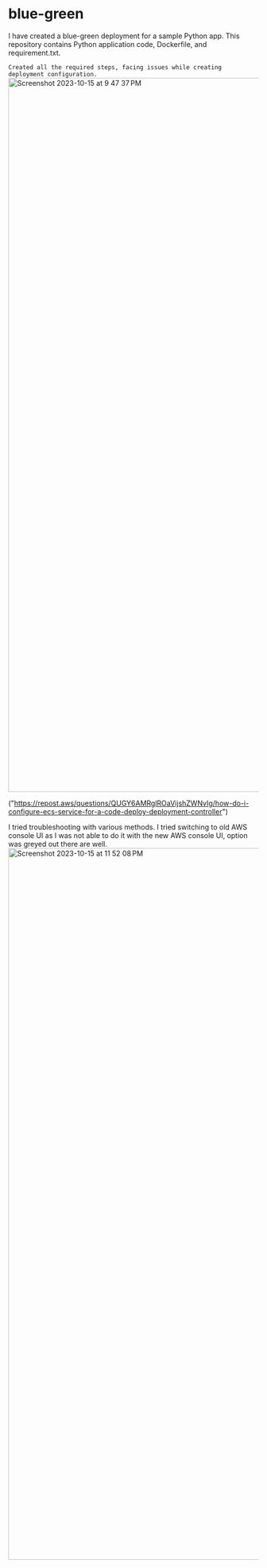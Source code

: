 # blue-green
I have created a blue-green deployment for a sample Python app.
This repository contains Python application code, Dockerfile, and requirement.txt.

``Created all the required steps, facing issues while creating deployment configuration.``
<img width="1437" alt="Screenshot 2023-10-15 at 9 47 37 PM" src="https://github.com/AnkeetC/blue-green/assets/115153160/50cd093d-2f0e-4498-8295-ad2f02bcc7d0">

("https://repost.aws/questions/QUGY6AMRglROaVijshZWNvIg/how-do-i-configure-ecs-service-for-a-code-deploy-deployment-controller")

I tried troubleshooting with various methods. I tried switching to old AWS console UI as I was not able to do it with the new AWS console UI, option was greyed out there are well.
<img width="1432" alt="Screenshot 2023-10-15 at 11 52 08 PM" src="https://github.com/AnkeetC/blue-green/assets/115153160/ffef59fa-fbb3-4190-9ce7-4529d455a107">
